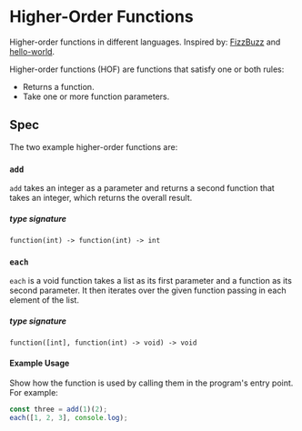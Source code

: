 # Higher-Order Functions

Higher-order functions in different languages. Inspired by: [FizzBuzz](https://github.com/zenware/FizzBuzz) and [hello-world](https://github.com/leachim6/hello-world).

Higher-order functions (HOF) are functions that satisfy one or both rules:
- Returns a function.
- Take one or more function parameters.

## Spec

The two example higher-order functions are:

### `add`

`add` takes an integer as a parameter and returns a second function that takes an integer, which returns the overall result.

##### type signature
```
function(int) -> function(int) -> int
```

### `each`
`each` is a void function takes a list as its first parameter and a function as its second parameter. It then iterates over the given function passing in each element of the list.

##### type signature
```
function([int], function(int) -> void) -> void
```

#### Example Usage

Show how the function is used by calling them in the program's entry point. For example:
```js
const three = add(1)(2);
each([1, 2, 3], console.log);
```
